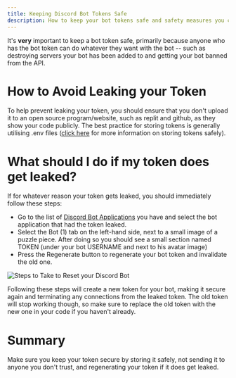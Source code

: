 ```yaml
---
title: Keeping Discord Bot Tokens Safe
description: How to keep your bot tokens safe and safety measures you can take.
---
```

It's **very** important to keep a bot token safe, 
primarily because anyone who has the bot token can do whatever they want with the bot -- 
such as destroying servers your bot has been added to and getting your bot banned from the API.

# How to Avoid Leaking your Token
To help prevent leaking your token, 
you should ensure that you don't upload it to an open source program/website, 
such as replit and github, as they show your code publicly. 
The best practice for storing tokens is generally utilising .env files
([click here](https://vcokltfre.dev/tips/tokens/.) for more information on storing tokens safely).

# What should I do if my token does get leaked?

If for whatever reason your token gets leaked, you should immediately follow these steps:
- Go to the list of [Discord Bot Applications](https://discord.com/developers/applications) you have and select the bot application that had the token leaked.
- Select the Bot (1) tab on the left-hand side, next to a small image of a puzzle piece. After doing so you should see a small section named TOKEN (under your bot USERNAME and next to his avatar image)
- Press the Regenerate button to regenerate your bot token and invalidate the old one.

![Steps to Take to Reset your Discord Bot](/static/images/content/regenerating_token.jpg)

Following these steps will create a new token for your bot, making it secure again and terminating any connections from the leaked token.
The old token will stop working though, so make sure to replace the old token with the new one in your code if you haven't already.

# Summary
Make sure you keep your token secure by storing it safely, not sending it to anyone you don't trust, and regenerating your token if it does get leaked.